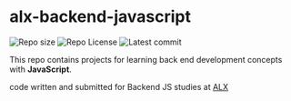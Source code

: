# alx-backend-javascript
![Repo size](https://img.shields.io/github/repo-size/richard-1257/alx-backend-javascript)
![Repo License](https://img.shields.io/github/license/richard-1257/alx-backend-javascript.svg)
![Latest commit](https://img.shields.io/github/last-commit/richard-1257/alx-backend-javascript/main?style=round-square)

This repo contains projects for learning back end development concepts with __JavaScript__.

code written and submitted for Backend JS studies at [ALX](https://www.alxafrica.com/)
